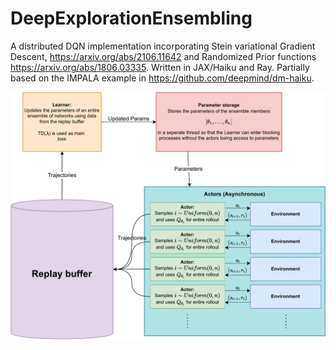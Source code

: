 # DeepExplorationEnsembling

A distributed DQN implementation incorporating Stein variational Gradient Descent, https://arxiv.org/abs/2106.11642 and Randomized Prior functions https://arxiv.org/abs/1806.03335. Written in JAX/Haiku and Ray. Partially based on the IMPALA example in https://github.com/deepmind/dm-haiku.

![tsqdn.png](tsdqn.png)
